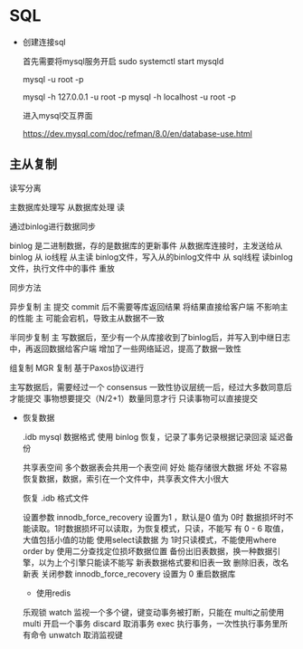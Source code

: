 # SQL

- 创建连接sql

    首先需要将mysql服务开启
    sudo systemctl start mysqld

    mysql -u root -p

    mysql -h 127.0.0.1 -u root -p
    mysql -h localhost -u root -p

    进入mysql交互界面

    https://dev.mysql.com/doc/refman/8.0/en/database-use.html
    

## 主从复制

  读写分离

  主数据库处理写
  从数据库处理 读

  通过binlog进行数据同步

  binlog 是二进制数据，存的是数据库的更新事件
  从数据库连接时，主发送给从 binlog
  从 io线程 从主读 binlog文件，写入从的binlog文件中
  从 sql线程 读binlog文件，执行文件中的事件 重放

  同步方法

  异步复制
  主 提交 commit 后不需要等库返回结果
  将结果直接给客户端
  不影响主的性能
  主 可能会宕机，导致主从数据不一致

  半同步复制
  主 写数据后，至少有一个从库接收到了binlog后，并写入到中继日志中，再返回数据给客户端
  增加了一些网络延迟，提高了数据一致性

  组复制 MGR 复制 基于Paxos协议进行

  主写数据后，需要经过一个 consensus 一致性协议层统一后，经过大多数同意后才能提交
  事物想要提交（N/2+1）数量同意才行
  只读事物可以直接提交

- 恢复数据

  .idb mysql 数据格式
  使用 binlog 恢复，记录了事务记录根据记录回滚
  延迟备份

  共享表空间
  多个数据表会共用一个表空间
  好处
  能存储很大数据
  坏处
  不容易恢复数据，数据，索引在一个文件中，共享表文件大小很大

  恢复 .idb 格式文件

  设置参数 innodb_force_recovery 设置为1 ，默认是0
  值为 0时 数据损坏时不能读取。1时数据损坏可以读取，为恢复模式，只读，不能写
  有 0 - 6 取值，大值包括小值的功能
  使用select读数据
  为 1时只读模式，不能使用where order by 
  使用二分查找定位损坏数据位置
  备份出旧表数据，换一种数据引擎，以为上个引擎只能读不能写
  新表数据格式要和旧表一致
  删除旧表，改名新表
  关闭参数 innodb_force_recovery 设置为 0
  重启数据库

  - 使用redis

  乐观锁
  watch  监视一个多个键，键变动事务被打断，只能在 multi之前使用
  multi  开启一个事务
  discard  取消事务
  exec  执行事务，一次性执行事务里所有命令
  unwatch  取消监视键

  
